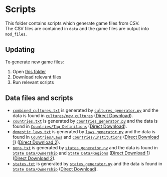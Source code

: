 # Scripts
This folder contains scripts which generate game files from CSV.\
The CSV files are contained in `data` and the game files are output into `mod_files`.
## Updating
To generate new game files:
1. Open [this folder](https://drive.google.com/drive/folders/1Xo8tMh4a5UPvO1OFcDTVVmXhKd5gz7Xt?usp=drive_link)
2. Download relevant files
3. Run relevant scripts
## Data files and scripts
- [`combined_cultures.txt`](mod_files/combined_cultures.txt) is generated by [`cultures_generator.py`](cultures_generator.py) and the data is found in [`cultures/new_cultures`](https://docs.google.com/spreadsheets/d/148Jg7xa8Ba8EsL3Kw_lpCJ78r2sQKKFEKyzE0IsMgkg/edit#gid=0) ([Direct Download](https://docs.google.com/spreadsheets/d/148Jg7xa8Ba8EsL3Kw_lpCJ78r2sQKKFEKyzE0IsMgkg/gviz/tq?tqx=out:csv;outFileName:cultures.csv&sheet=New%20Cultures)).
- [`countries.txt`](mod_files/countries.txt) is generated by [`countries_generator.py`](countries_generator.py) and the data is found in [`Countries/Tag Definitions`](https://docs.google.com/spreadsheets/d/1nRCP6V-2F1QW2A06BKtQ3oXtCfhaQVmJeQ19-ZLIv2s/edit#gid=0) ([Direct Download](https://docs.google.com/spreadsheets/d/1nRCP6V-2F1QW2A06BKtQ3oXtCfhaQVmJeQ19-ZLIv2s/gviz/tq?tqx=out:csv;outFileName:country_definitions.csv&sheet=Tag%20Definitions)).
- [`domestic_laws.txt`](mod_files/domestic_laws.txt) is generated by [`laws_generator.py`](laws_generator.py) and the data is found in [`Countries/Laws`](https://docs.google.com/spreadsheets/d/1nRCP6V-2F1QW2A06BKtQ3oXtCfhaQVmJeQ19-ZLIv2s/edit#gid=1409788078) and [`Countries/Institutions`](https://docs.google.com/spreadsheets/d/1nRCP6V-2F1QW2A06BKtQ3oXtCfhaQVmJeQ19-ZLIv2s/edit#gid=14097880782) ([Direct Download 1](https://docs.google.com/spreadsheets/d/1nRCP6V-2F1QW2A06BKtQ3oXtCfhaQVmJeQ19-ZLIv2s/gviz/tq?tqx=out:csv;outFileName:country_laws.csv&sheet=Laws)) ([Direct Download 2](https://docs.google.com/spreadsheets/d/1nRCP6V-2F1QW2A06BKtQ3oXtCfhaQVmJeQ19-ZLIv2s/gviz/tq?tqx=out:csv;outFileName:country_institutions.csv&sheet=Institutions)).
- [`pops.txt`](mod_files/file.txt) is generated by [`states_generator.py`](script.py) and the data is found in [`State Data/Ownership`](https://docs.google.com/spreadsheets/d/1Z8cNp9NziH4R9lN4B8GLnRv77JWD97fmOrVCLOy8gFE/edit#gid=427608361) and [`State Data/Regions`](https://docs.google.com/spreadsheets/d/1Z8cNp9NziH4R9lN4B8GLnRv77JWD97fmOrVCLOy8gFE/edit#gid=807553436) ([Direct Download 1](https://docs.google.com/spreadsheets/d/1Z8cNp9NziH4R9lN4B8GLnRv77JWD97fmOrVCLOy8gFE/gviz/tq?tqx=out:csv;outFileName:state_ownership.csv&sheet=Ownership)) ([Direct Download 2](https://docs.google.com/spreadsheets/d/1Z8cNp9NziH4R9lN4B8GLnRv77JWD97fmOrVCLOy8gFE/gviz/tq?tqx=out:csv;outFileName:state_regions.csv&sheet=Regions)).
- [`states.txt`](mod_files/file.txt) is generated by [`states_generator.py`](script.py) and the data is found in [`State Data/Ownership`](https://docs.google.com/spreadsheets/d/1Z8cNp9NziH4R9lN4B8GLnRv77JWD97fmOrVCLOy8gFE/edit#gid=427608361) ([Direct Download](https://docs.google.com/spreadsheets/d/1Z8cNp9NziH4R9lN4B8GLnRv77JWD97fmOrVCLOy8gFE/gviz/tq?tqx=out:csv;outFileName:state_ownership.csv&sheet=Ownership)).
